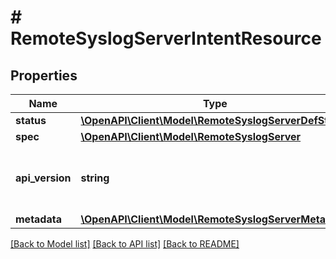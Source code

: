 # # RemoteSyslogServerIntentResource

## Properties

Name | Type | Description | Notes
------------ | ------------- | ------------- | -------------
**status** | [**\OpenAPI\Client\Model\RemoteSyslogServerDefStatus**](RemoteSyslogServerDefStatus.md) |  | [optional]
**spec** | [**\OpenAPI\Client\Model\RemoteSyslogServer**](RemoteSyslogServer.md) |  | [optional]
**api_version** | **string** | API Version of the Nutanix v3 API framework. | [optional] [default to '3.1.0']
**metadata** | [**\OpenAPI\Client\Model\RemoteSyslogServerMetadata**](RemoteSyslogServerMetadata.md) |  |

[[Back to Model list]](../../README.md#models) [[Back to API list]](../../README.md#endpoints) [[Back to README]](../../README.md)
